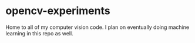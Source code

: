 # opencv-experiments
Home to all of my computer vision code. I plan on eventually doing machine learning in this repo as well.
